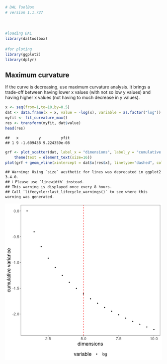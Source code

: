 
```r
# DAL ToolBox
# version 1.1.727



#loading DAL
library(daltoolbox) 

#for ploting
library(ggplot2)
library(dplyr)
```

## Maximum curvature
If the curve is decreasing, use maximum curvature analysis. 
It brings a trade-off between having lower x values (with not so low y values) and having higher x values (not having to much decrease in y values). 


```r
x <- seq(from=1,to=10,by=0.5)
dat <- data.frame(x = x, value = -log(x), variable = as.factor("log"))
myfit <- fit_curvature_max()
res <- transform(myfit, dat$value)
head(res)
```

```
##   x         y         yfit
## 1 9 -1.609438 9.224359e-08
```


```r
grf <- plot_scatter(dat, label_x = "dimensions", label_y = "cumulative variance", colors="black") + 
    theme(text = element_text(size=16))
plot(grf + geom_vline(xintercept = dat$x[res$x], linetype="dashed", color = "red", size=0.5))
```

```
## Warning: Using `size` aesthetic for lines was deprecated in ggplot2 3.4.0.
## ℹ Please use `linewidth` instead.
## This warning is displayed once every 8 hours.
## Call `lifecycle::last_lifecycle_warnings()` to see where this warning was generated.
```

![plot of chunk unnamed-chunk-3](fig/curvature_maximum/unnamed-chunk-3-1.png)

